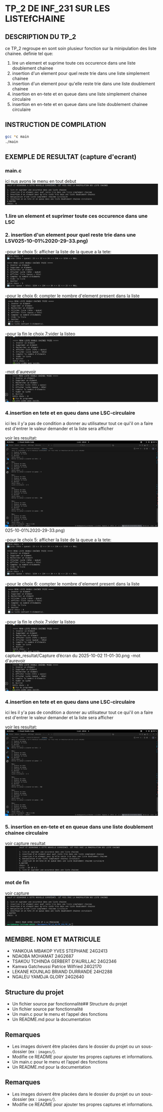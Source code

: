 # TP_2 DE INF_231 SUR LES LISTEfCHAINE

## DESCRIPTION DU TP_2
ce TP_2 regroupe en sont soin plusieur fonction sur la minipulation des liste chainee. definie tel que:
1. lire un element et suprime toute ces occurence dans une liste doublement chainee
2. insertion d'un element pour quel reste trie dans une liste simplement chainee
3. insertion d'un element pour qu'elle reste trie dans une liste doublement chainee
4. insertion en en-tete et en queue dans une liste simplement chainee circulaire
5. insertion en en-tete et en queue dans une liste doublement chainee circulaire

## INSTRUCTION DE COMPILATION

```bash
gcc *c main
./main
```
## EXEMPLE DE RESULTAT (capture d'ecrant)
### main.c
ici nus avons le menu en tout debut
![capture menu](capture_resultat/Capture%20d’écran%20du%202025-10-02%2011-01-30.png)
### 1.lire un element et suprimer toute ces occurence dans une LSC

### 2. insertion d'un element pour quel reste trie dans une LSV025-10-01%2020-29-33.png)

-pour le choix 5: afficher la liste de la queue a la tete:
![capture choix 5](capture_resultat/Capture%20d’écran%20du%202025-10-01%2020-12-35.png)

-pour le choix 6: compter le nombre d'element present dans la liste
![capture choix 6](capture_resultat/Capture%20d’écran%20du%202025-10-01%2020-13-03.png) 

-pour la fin le choix 7:vider la listeo
![capture de choix 7](capture_resultat/Capture%20d’écran%20du%202025-10-01%2020-13-18.png)

-mot d'aurevoir
![capture fin](capture_resultat/Capture%20d’écran%20du%202025-10-01%2020-13-30.png)

### 4.insertion en tete et en queu dans une LSC-circulaire
ici les il y'a pas de condition a donner au utilisateur tout ce qui'il on a faire est d'entrer le valeur demander et la liste sera afficher

voir les resultat:
![capture insertion en tete et en queu dans une LSC-circulaire](capture_resultat/Capture%20d’écran%20du%202025-10-01%2018-14-41.png)
025-10-01%2020-29-33.png)

-pour le choix 5: afficher la liste de la queue a la tete:
![capture choix 5](capture_resultat/Capture%20d’écran%20du%202025-10-01%2020-12-35.png)

-pour le choix 6: compter le nombre d'element present dans la liste
![capture choix 6](capture_resultat/Capture%20d’écran%20du%202025-10-01%2020-13-03.png) 

-pour la fin le choix 7:vider la listeo
![capture de choix 7](capture_resultat/Capture%20d’écran%20du%202025-10-01%2020-13-18.png)
capture_resultat/Capture d’écran du 2025-10-02 11-01-30.png
-mot d'aurevoir
![capture fin](capture_resultat/Capture%20d’écran%20du%202025-10-01%2020-13-30.png)

### 4.insertion en tete et en queu dans une LSC-circulaire
ici les il y'a pas de condition a donner au utilisateur tout ce qui'il on a faire est d'entrer le valeur demander et la liste sera afficher

voir les resultat:
![capture insertion en tete et en queu dans une LSC-circulaire](capture_resultat/Capture%20d’écran%20du%202025-10-01%2018-14-41.png)

### 5. insertion en en-tete et en queue dans une liste doublement chainee circulaire
voir capture resultat
![captuture resultat](capture_resultat/Capture%20d’écran%20du%202025-10-02%2011-15-44.png)

### mot de fin
voir capture
![capture de fin](capture_resultat/Capture%20d’écran%20du%202025-10-02%2011-01-12.png)

## MEMBRE. NOM ET MATRICULE

- YANKOUA MBAKOP YVES STEPHANE   24G2413
- NDAOBA MOHAMAT 24G2687
- TSAKOU TCHINDA GERBERT D'AURILLAC 24G2346
- Kamwa Gatcheussi Patrice Wilfried 24G2170
- LEKANE KOUNLAG BRIAND DURRANDE  24H2288
- NGALEU YAMDJA GLORY 24G2640

## Structure du projet
- Un fichier source par fonctionnalité## Structure du projet
- Un fichier source par fonctionnalité
- Un main.c pour le menu et l’appel des fonctions
- Un README.md pour la documentation

## Remarques
- Les images doivent être placées dans le dossier du projet ou un sous-dossier (ex : `images/`).
- Modifie ce README pour ajouter tes propres captures et informations.
- Un main.c pour le menu et l’appel des fonctions
- Un README.md pour la documentation

## Remarques
- Les images doivent être placées dans le dossier du projet ou un sous-dossier (ex : `images/`).
- Modifie ce README pour ajouter tes propres captures et informations.